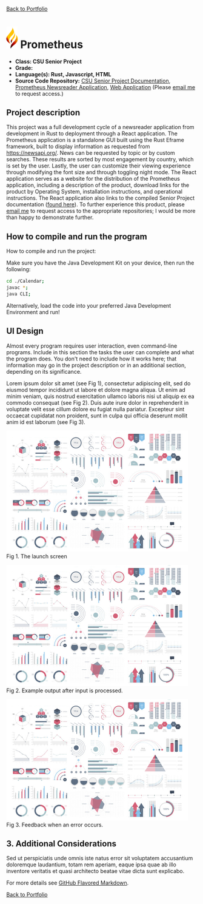 [Back to Portfolio](./)

<img src="./images/Prometheus/prometheus_logo.png" style="width:30px"> Prometheus
===============

-   **Class: CSU Senior Project** 
-   **Grade:** 
-   **Language(s): Rust, Javascript, HTML** 
-   **Source Code Repository:** [CSU Senior Project Documentation](https://github.com/RicoNoSuave/CSU_Senior_Project), [Prometheus Newsreader Application](https://github.com/RicoNoSuave/Prometheus), [Web Application](https://github.com/RicoNoSuave/prometheus_website)
    (Please [email me](mailto:Ricardo.E.Harris@gmail.com?subject=GitHub%20Access) to request access.)

## Project description

This project was a full development cycle of a newsreader application from development in Rust to deployment through a React application. The Prometheus application is a standalone GUI built using the Rust Eframe framework, built to display information as requested from https://newsapi.org/. News can be requested by topic or by custom searches. These results are sorted by most engagement by country, which is set by the user. Lastly, the user can customize their viewing experience through modifying the font size and through toggling night mode. The React application serves as a website for the distribution of the Prometheus application, including a description of the product, download links for the product by Operating System, installation instructions, and operational instructions.
The React application also links to the compiled Senior Project documentation ([found here](https://github.com/RicoNoSuave/CSU_Senior_Project/blob/master/docs/Prometheus%20Full%20Documentation.md)). To further experience this product, please [email me](mailto:Ricardo.E.Harris@gmail.com?subject=GitHub%20Access) to request access to the appropriate repositories; I would be more than happy to demonstrate further.

## How to compile and run the program

How to compile and run the project:

Make sure you have the Java Development Kit on your device, then run the following:

```bash
cd ./Calendar;
javac *;
java CLI;
```

Alternatively, load the code into your preferred Java Development Environment and run!

## UI Design

Almost every program requires user interaction, even command-line programs. Include in this section the tasks the user can complete and what the program does. You don't need to include how it works here; that information may go in the project description or in an additional section, depending on its significance.

Lorem ipsum dolor sit amet (see Fig 1), consectetur adipiscing elit, sed do eiusmod tempor incididunt ut labore et dolore magna aliqua. Ut enim ad minim veniam, quis nostrud exercitation ullamco laboris nisi ut aliquip ex ea commodo consequat (see Fig 2). Duis aute irure dolor in reprehenderit in voluptate velit esse cillum dolore eu fugiat nulla pariatur. Excepteur sint occaecat cupidatat non proident, sunt in culpa qui officia deserunt mollit anim id est laborum (see Fig 3).

![screenshot](images/dummy_thumbnail.jpg)  
Fig 1. The launch screen

![screenshot](images/dummy_thumbnail.jpg)  
Fig 2. Example output after input is processed.

![screenshot](images/dummy_thumbnail.jpg)  
Fig 3. Feedback when an error occurs.

## 3. Additional Considerations

Sed ut perspiciatis unde omnis iste natus error sit voluptatem accusantium doloremque laudantium, totam rem aperiam, eaque ipsa quae ab illo inventore veritatis et quasi architecto beatae vitae dicta sunt explicabo. 

For more details see [GitHub Flavored Markdown](https://guides.github.com/features/mastering-markdown/).

[Back to Portfolio](./)
